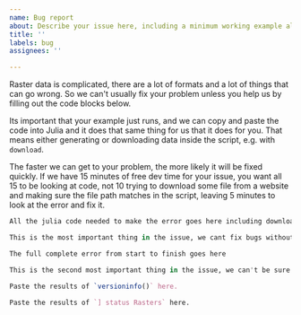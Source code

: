 ```yaml
---
name: Bug report
about: Describe your issue here, including a minimum working example all files.
title: ''
labels: bug
assignees: ''

---
```


Raster data is complicated, there are a lot of formats and a lot of things that can go wrong. So we can't usually fix your problem unless you help us by filling out the code blocks below. 

Its important that your example just runs, and we can copy and paste the code into Julia and it does that same thing for us that it does for you. That means either generating or downloading data inside the script, e.g. with `download`. 

The faster we can get to your problem, the more likely it will be fixed quickly. If we have 15 minutes of free dev time for your issue, you want all 15 to be looking at code, not 10 trying to download some file from a website and making sure the file path matches in the script, leaving 5 minutes to look at the error and fix it.

```julia
All the julia code needed to make the error goes here including download or generation of all data used

This is the most important thing in the issue, we cant fix bugs without it.
```

```julia
The full complete error from start to finish goes here

This is the second most important thing in the issue, we can't be sure we fixed the same problem unless we can see this.
```

```julia
Paste the results of `versioninfo()` here.

Paste the results of `] status Rasters` here.
```
